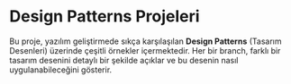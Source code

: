 # Design Patterns Projeleri

Bu proje, yazılım geliştirmede sıkça karşılaşılan **Design Patterns** (Tasarım Desenleri) üzerinde çeşitli örnekler içermektedir. Her bir branch, farklı bir tasarım desenini detaylı bir şekilde açıklar ve bu desenin nasıl uygulanabileceğini gösterir. 
